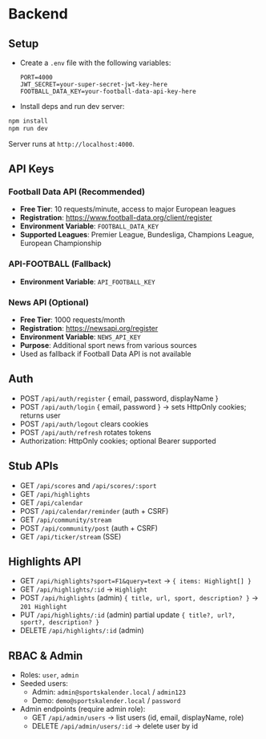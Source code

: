 # Backend

## Setup

- Create a `.env` file with the following variables:
  ```
  PORT=4000
  JWT_SECRET=your-super-secret-jwt-key-here
  FOOTBALL_DATA_KEY=your-football-data-api-key-here
  ```
- Install deps and run dev server:

```bash
npm install
npm run dev
```

Server runs at `http://localhost:4000`.

## API Keys

### Football Data API (Recommended)
- **Free Tier**: 10 requests/minute, access to major European leagues
- **Registration**: https://www.football-data.org/client/register
- **Environment Variable**: `FOOTBALL_DATA_KEY`
- **Supported Leagues**: Premier League, Bundesliga, Champions League, European Championship

### API-FOOTBALL (Fallback)
- **Environment Variable**: `API_FOOTBALL_KEY`

### News API (Optional)
- **Free Tier**: 1000 requests/month
- **Registration**: https://newsapi.org/register
- **Environment Variable**: `NEWS_API_KEY`
- **Purpose**: Additional sport news from various sources
- Used as fallback if Football Data API is not available

## Auth
- POST `/api/auth/register` { email, password, displayName }
- POST `/api/auth/login` { email, password } → sets HttpOnly cookies; returns user
- POST `/api/auth/logout` clears cookies
- POST `/api/auth/refresh` rotates tokens
- Authorization: HttpOnly cookies; optional Bearer supported

## Stub APIs
- GET `/api/scores` and `/api/scores/:sport`
- GET `/api/highlights`
- GET `/api/calendar`
- POST `/api/calendar/reminder` (auth + CSRF)
- GET `/api/community/stream`
- POST `/api/community/post` (auth + CSRF)
- GET `/api/ticker/stream` (SSE)

## Highlights API
- GET `/api/highlights?sport=F1&query=text` → `{ items: Highlight[] }`
- GET `/api/highlights/:id` → `Highlight`
- POST `/api/highlights` (admin) `{ title, url, sport, description? }` → `201 Highlight`
- PUT `/api/highlights/:id` (admin) partial update `{ title?, url?, sport?, description? }`
- DELETE `/api/highlights/:id` (admin)

## RBAC & Admin
- Roles: `user`, `admin`
- Seeded users:
  - Admin: `admin@sportskalender.local` / `admin123`
  - Demo: `demo@sportskalender.local` / `password`
- Admin endpoints (require admin role):
  - GET `/api/admin/users` → list users (id, email, displayName, role)
  - DELETE `/api/admin/users/:id` → delete user by id
